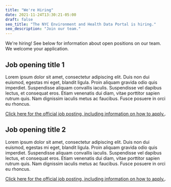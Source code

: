 ```yaml
---
title: "We're Hiring"
date: 2021-11-24T13:30:21-05:00
draft: false
seo_title: "The NYC Environment and Health Data Portal is hiring."
seo_description: "Join our team."
---
```


We're hiring! See below for information about open positions on our team. We welcome your application.

## Job opening title 1
Lorem ipsum dolor sit amet, consectetur adipiscing elit. Duis non dui euismod, egestas mi eget, blandit ligula. Proin aliquam gravida odio quis imperdiet. Suspendisse aliquam convallis iaculis. Suspendisse vel dapibus lectus, et consequat eros. Etiam venenatis dui diam, vitae porttitor sapien rutrum quis. Nam dignissim iaculis metus ac faucibus. Fusce posuere in orci eu rhoncus.

[Click here for the official job posting, including information on how to apply.](www.google.com).

## Job opening title 2
Lorem ipsum dolor sit amet, consectetur adipiscing elit. Duis non dui euismod, egestas mi eget, blandit ligula. Proin aliquam gravida odio quis imperdiet. Suspendisse aliquam convallis iaculis. Suspendisse vel dapibus lectus, et consequat eros. Etiam venenatis dui diam, vitae porttitor sapien rutrum quis. Nam dignissim iaculis metus ac faucibus. Fusce posuere in orci eu rhoncus.

[Click here for the official job posting, including information on how to apply.](www.google.com).